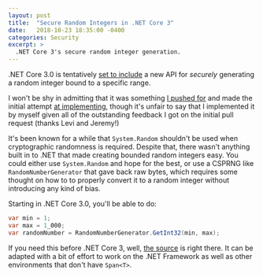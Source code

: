 ```yaml
---
layout: post
title:  "Secure Random Integers in .NET Core 3"
date:   2018-10-23 18:35:00 -0400
categories: Security
excerpt: >
  .NET Core 3's secure random integer generation.
---
```


.NET Core 3.0 is tentatively [set to include][1] a new API for _securely_
generating a random integer bound to a specific range.

I won't be shy in admitting that it was something [I pushed for][2] and made the
initial attempt [at implementing][3], though it's unfair to say that I
implemented it by myself given all of the outstanding feedback I got on the
initial pull request (thanks Levi and Jeremy!)

It's been known for a while that `System.Random` shouldn't be used when
cryptographic randomness is required. Despite that, there wasn't anything built
in to .NET that made creating bounded random integers easy. You could either
use `System.Random` and hope for the best, or use a CSPRNG like
`RandomNumberGenerator` that gave back raw bytes, which requires some thought on
how to to properly convert it to a random integer without introducing any kind
of bias.

Starting in .NET Core 3.0, you'll be able to do:

```csharp
var min = 1;
var max = 1_000;
var randomNumber = RandomNumberGenerator.GetInt32(min, max);
```

If you need this before .NET Core 3, well, [the source][3] is right there. It
can be adapted with a bit of effort to work on the .NET Framework as well as other
environments that don't have `Span<T>`.

[1]: https://apisof.net/catalog/System.Security.Cryptography.RandomNumberGenerator.GetInt32(Int32,Int32)
[2]: https://github.com/dotnet/corefx/issues/30873
[3]: https://github.com/dotnet/corefx/pull/31243
